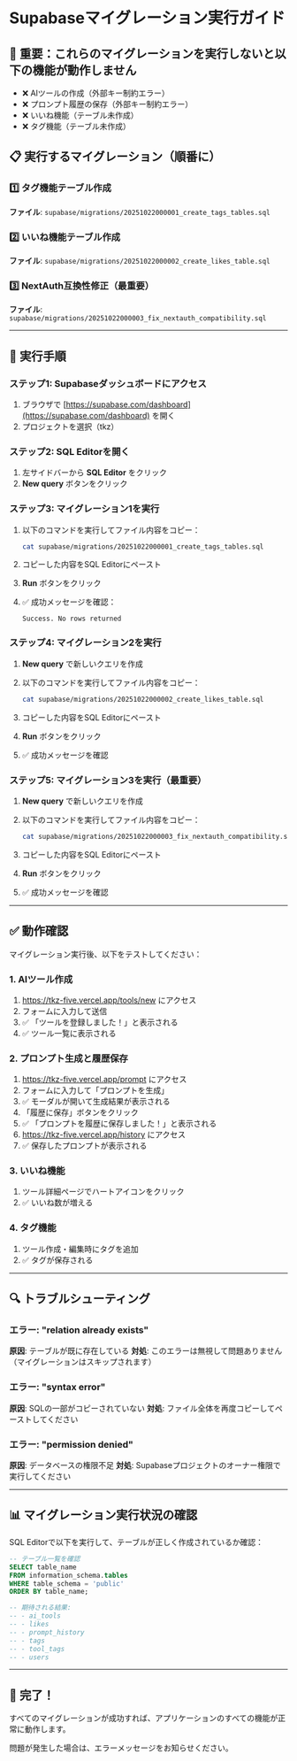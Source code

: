 # Supabaseマイグレーション実行ガイド

## 🚨 重要：これらのマイグレーションを実行しないと以下の機能が動作しません

- ❌ AIツールの作成（外部キー制約エラー）
- ❌ プロンプト履歴の保存（外部キー制約エラー）
- ❌ いいね機能（テーブル未作成）
- ❌ タグ機能（テーブル未作成）

## 📋 実行するマイグレーション（順番に）

### 1️⃣ タグ機能テーブル作成
**ファイル**: `supabase/migrations/20251022000001_create_tags_tables.sql`

### 2️⃣ いいね機能テーブル作成
**ファイル**: `supabase/migrations/20251022000002_create_likes_table.sql`

### 3️⃣ NextAuth互換性修正（最重要）
**ファイル**: `supabase/migrations/20251022000003_fix_nextauth_compatibility.sql`

---

## 🔧 実行手順

### ステップ1: Supabaseダッシュボードにアクセス

1. ブラウザで [https://supabase.com/dashboard](https://supabase.com/dashboard) を開く
2. プロジェクトを選択（tkz）

### ステップ2: SQL Editorを開く

1. 左サイドバーから **SQL Editor** をクリック
2. **New query** ボタンをクリック

### ステップ3: マイグレーション1を実行

1. 以下のコマンドを実行してファイル内容をコピー：
   ```bash
   cat supabase/migrations/20251022000001_create_tags_tables.sql
   ```

2. コピーした内容をSQL Editorにペースト

3. **Run** ボタンをクリック

4. ✅ 成功メッセージを確認：
   ```
   Success. No rows returned
   ```

### ステップ4: マイグレーション2を実行

1. **New query** で新しいクエリを作成

2. 以下のコマンドを実行してファイル内容をコピー：
   ```bash
   cat supabase/migrations/20251022000002_create_likes_table.sql
   ```

3. コピーした内容をSQL Editorにペースト

4. **Run** ボタンをクリック

5. ✅ 成功メッセージを確認

### ステップ5: マイグレーション3を実行（最重要）

1. **New query** で新しいクエリを作成

2. 以下のコマンドを実行してファイル内容をコピー：
   ```bash
   cat supabase/migrations/20251022000003_fix_nextauth_compatibility.sql
   ```

3. コピーした内容をSQL Editorにペースト

4. **Run** ボタンをクリック

5. ✅ 成功メッセージを確認

---

## ✅ 動作確認

マイグレーション実行後、以下をテストしてください：

### 1. AIツール作成
1. https://tkz-five.vercel.app/tools/new にアクセス
2. フォームに入力して送信
3. ✅ 「ツールを登録しました！」と表示される
4. ✅ ツール一覧に表示される

### 2. プロンプト生成と履歴保存
1. https://tkz-five.vercel.app/prompt にアクセス
2. フォームに入力して「プロンプトを生成」
3. ✅ モーダルが開いて生成結果が表示される
4. 「履歴に保存」ボタンをクリック
5. ✅ 「プロンプトを履歴に保存しました！」と表示される
6. https://tkz-five.vercel.app/history にアクセス
7. ✅ 保存したプロンプトが表示される

### 3. いいね機能
1. ツール詳細ページでハートアイコンをクリック
2. ✅ いいね数が増える

### 4. タグ機能
1. ツール作成・編集時にタグを追加
2. ✅ タグが保存される

---

## 🔍 トラブルシューティング

### エラー: "relation already exists"
**原因**: テーブルが既に存在している
**対処**: このエラーは無視して問題ありません（マイグレーションはスキップされます）

### エラー: "syntax error"
**原因**: SQLの一部がコピーされていない
**対処**: ファイル全体を再度コピーしてペーストしてください

### エラー: "permission denied"
**原因**: データベースの権限不足
**対処**: Supabaseプロジェクトのオーナー権限で実行してください

---

## 📊 マイグレーション実行状況の確認

SQL Editorで以下を実行して、テーブルが正しく作成されているか確認：

```sql
-- テーブル一覧を確認
SELECT table_name
FROM information_schema.tables
WHERE table_schema = 'public'
ORDER BY table_name;

-- 期待される結果:
-- - ai_tools
-- - likes
-- - prompt_history
-- - tags
-- - tool_tags
-- - users
```

---

## 🎉 完了！

すべてのマイグレーションが成功すれば、アプリケーションのすべての機能が正常に動作します。

問題が発生した場合は、エラーメッセージをお知らせください。

